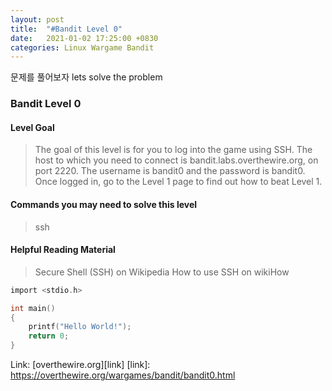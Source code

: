 ```yaml
---
layout: post
title:  "#Bandit Level 0"
date:   2021-01-02 17:25:00 +0830
categories: Linux Wargame Bandit
---
```

문제를 풀어보자
lets solve the problem
### Bandit Level 0

#### Level Goal

>The goal of this level is for you to log into the game using SSH. The host to which you need to connect is bandit.labs.overthewire.org, on port 2220. The username is bandit0 and the password is bandit0. Once logged in, go to the Level 1 page to find out how to beat Level 1.

#### Commands you may need to solve this level

>ssh

#### Helpful Reading Material

>Secure Shell (SSH) on Wikipedia
>How to use SSH on wikiHow

```c
import <stdio.h>

int main()
{
    printf("Hello World!");
    return 0;
}
```
Link: [overthewire.org][link]
[link]: https://overthewire.org/wargames/bandit/bandit0.html
